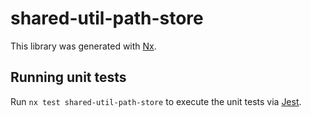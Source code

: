 # shared-util-path-store

This library was generated with [Nx](https://nx.dev).

## Running unit tests

Run `nx test shared-util-path-store` to execute the unit tests via [Jest](https://jestjs.io).
